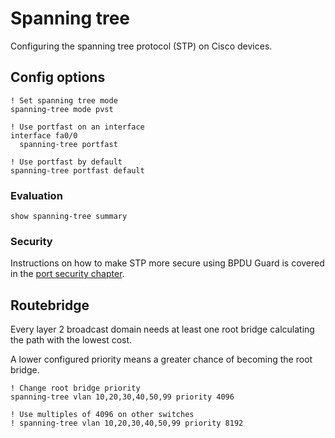 # Spanning tree

Configuring the spanning tree protocol (STP) on Cisco devices.

## Config options

```cisco-ios
! Set spanning tree mode
spanning-tree mode pvst

! Use portfast on an interface
interface fa0/0
  spanning-tree portfast

! Use portfast by default
spanning-tree portfast default
```

### Evaluation

```cisco-ios title="#"
show spanning-tree summary
```

### Security

Instructions on how to make STP more secure using BPDU Guard is covered in the [port security chapter](./port_security#bpdu-guard-stp).

## Routebridge

Every layer 2 broadcast domain needs at least one root bridge calculating the path with the lowest cost.

A lower configured priority means a greater chance of becoming the root bridge.

```cisco-ios
! Change root bridge priority
spanning-tree vlan 10,20,30,40,50,99 priority 4096

! Use multiples of 4096 on other switches
! spanning-tree vlan 10,20,30,40,50,99 priority 8192
```

